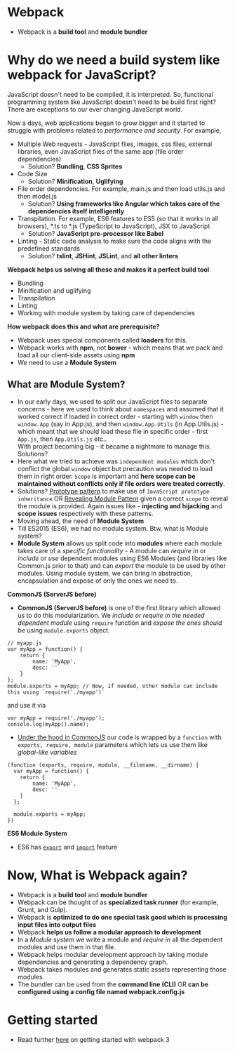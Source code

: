 # Webpack
- Webpack is a **build tool** and **module bundler**

# Why do we need a build system like webpack for JavaScript? 
JavaScript doesn't need to be compiled, it is interpreted. So, functional programming system like JavaScript doesn't need to be build first right? There are exceptions to our ever changing JavaScript world.  

Now a days, web applications began to grow bigger and it started to struggle with problems related to *performance and security*. 
For example, 

- Multiple Web requests - JavaScript files, images, css files, external libraries, even JavaScript files of the same app (file order dependencies)  
    - Solution? **Bundling**, **CSS Sprites**
- Code Size  
    - Solution? **Minification**, **Uglifying**
- File order dependencies. For example, main.js and then load utils.js and then model.js  
    - Solution? **Using frameworks like Angular which takes care of the dependencies itself intelligently**
- Transpilation. For example, ES6 features to ES5 (so that it works in all browsers), *.ts to *.js (TypeScript to JavaScript), JSX to JavaScript    
    - Solution? **JavaScript pre-processor like Babel**
- Linting - Static code analysis to make sure the code aligns with the predefined standards  
    - Solution? **tslint**, **JSHint**, **JSLint**, and **all other linters**  
  
**Webpack helps us solving all these and makes it a perfect build tool**
- Bundling
- Minification and uglifying
- Transpilation 
- Linting 
- Working with module system by taking care of dependencies

**How webpack does this and what are prerequisite?**
- Webpack uses special components called **loaders** for this. 
- Webpack works with **npm**, not **bower** - which means that we pack and load all our client-side assets using **npm**
- We need to use a **Module System**

## What are Module System?
- In our early days, we used to split our JavaScript files to separate concerns - here we used to think about `namespaces` and assumed that it worked correct if loaded in correct order - starting with `window` then `window.App` (say in App.js), and then `window.App.Utils` (in App.Utils.js) - which meant that we should load these file in specific order - first `App.js`, then `App.Utils.js` etc..  
With project becoming big - it became a nightmare to manage this. Solutions? 
- Here what we tried to achieve was `independent modules` which don't conflict the global `window` object but precaution was needed to load them in right order. `Scope` is important and **here scope can be maintained without conflicts only if file orders were treated correctly**. 
- Solutions? [Prototype pattern](https://weblogs.asp.net/dwahlin/techniques-strategies-and-patterns-for-structuring-javascript-code-the-prototype-pattern) to make use of `JavaScript prototype inheritance` OR [Revealing Module Pattern](https://weblogs.asp.net/dwahlin/techniques-strategies-and-patterns-for-structuring-javascript-code-revealing-module-pattern) given a correct `scope` to reveal the module is provided. Again issues like - **injecting and hijacking** and **scope issues** respectively with these patterns. 
- Moving ahead, the need of **Module System**
- Till ES2015 (ES6), we had no module system. Btw, what is Module system? 
- **Module System** allows us split code into **modules** where each module takes care of a *specific functionality* - A module can *require in* or *include* or *use* dependent modules using ES6 Modules (and libraries like Common.js prior to that) and can *export* the module to be used by other modules. Using module system, we can bring in abstraction, encapsulation and expose of only the ones we need to. 

**CommonJS (ServerJS before)**

- **CommonJS (ServerJS before)** is one of the first library which allowed us to do this modularization. We *include or require in the needed dependent module* using `require` function and *expose the ones should be* using `module.exports` object. 
```
// myapp.js
var myApp = function() {
    return {
        name: 'MyApp',
        desc: ''
    }
}; 
module.exports = myApp; // Now, if needed, other module can include this using `require('./myapp')`
```
and use it via
```
var myApp = require('./myapp');
console.log(myApp().name);
```
- [Under the hood in CommonJS](https://blog.risingstack.com/node-js-at-scale-module-system-commonjs-require/) our code is wrapped by a `function` with `exports, require, module` parameters which lets us use them like *global-like variables* 
```
(function (exports, require, module, __filename, __dirname) {
  var myApp = function() {
    return {
        name: 'MyApp',
        desc: ''
    }
  }; 

  module.exports = myApp;
})
```
**ES6 Module System**
- ES6 has [`export`](https://developer.mozilla.org/en-US/docs/web/javascript/reference/statements/export) and [`import`](https://developer.mozilla.org/en-US/docs/Web/JavaScript/Reference/Statements/import) feature

# Now, What is **Webpack** again?

- Webpack is a **build tool** and **module bundler**
- Webpack can be thought of as **specialized task runner** (for example, Grunt, and Gulp).
- Webpack is **optimized to do one special task good which is processing input files into output files**
- Webpack **helps us follow a modular approach to development** 
- In a *Module system* we write a module and *require in* all the dependent modules and use them in that file. 
- Webpack helps modular development approach by taking module dependencies and generating a dependency graph. 
- Webpack takes modules and generates static assets representing those modules. 
- The bundler can be used from the **command line (CLI)** OR **can be configured using a config file named webpack.config.js**
 
# Getting started

- Read further [here](./webpack3-getting-started/README.MD) on getting started with webpack 3